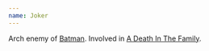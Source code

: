 ```yaml
---
name: Joker
---
```


Arch enemy of [Batman](/beings/Batman). Involved in [A Death In The Family](/events/A%20Death%20In%20The%20Family).
